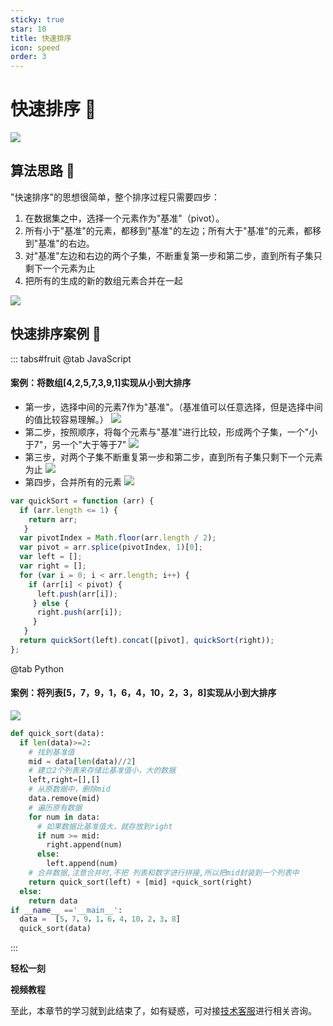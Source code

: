 ```yaml
---
sticky: true
star: 10
title: 快速排序
icon: speed
order: 3
---
```

# 快速排序 :tada:

![](/images/arithmetic/kuaisu1.png)

## 算法思路 :gem:

"快速排序"的思想很简单，整个排序过程只需要四步：

1. 在数据集之中，选择一个元素作为"基准"（pivot）。
2. 所有小于"基准"的元素，都移到"基准"的左边；所有大于"基准"的元素，都移到"基准"的右边。
3. 对"基准"左边和右边的两个子集，不断重复第一步和第二步，直到所有子集只剩下一个元素为止
4. 把所有的生成的新的数组元素合并在一起

![](/images/arithmetic/kuaisu2.gif)

## 快速排序案例 :gem:
::: tabs#fruit
@tab JavaScript
#### 案例：将数组[4,2,5,7,3,9,1]实现从小到大排序
- 第一步，选择中间的元素7作为"基准"。（基准值可以任意选择，但是选择中间的值比较容易理解。）
![](/images/arithmetic/kuaisu4.png)
- 第二步，按照顺序，将每个元素与"基准"进行比较，形成两个子集，一个"小于7"，另一个"大于等于7"
![](/images/arithmetic/kuaisu5.png)
- 第三步，对两个子集不断重复第一步和第二步，直到所有子集只剩下一个元素为止
![](/images/arithmetic/kuaisu6.png)
- 第四步，合并所有的元素
![](/images/arithmetic/kuaisu7.png)
```javascript
var quickSort = function (arr) {
  if (arr.length <= 1) {
    return arr;
   }
  var pivotIndex = Math.floor(arr.length / 2);
  var pivot = arr.splice(pivotIndex, 1)[0];
  var left = [];
  var right = [];
  for (var i = 0; i < arr.length; i++) {
    if (arr[i] < pivot) {
      left.push(arr[i]);
     } else {
      right.push(arr[i]);
     }
   }
  return quickSort(left).concat([pivot], quickSort(right));
};
```
@tab Python
#### 案例：将列表[5，7，9，1，6，4，10，2，3，8]实现从小到大排序

![](/images/arithmetic/kuaisu8.png)


```python
def quick_sort(data):
  if len(data)>=2:
    # 找到基准值
    mid = data[len(data)//2]
    # 建立2个列表来存储比基准值小，大的数据
    left,right=[],[]
    # 从原数据中，删除mid
    data.remove(mid)
    # 遍历原有数据
    for num in data:
      # 如果数据比基准值大，就存放到right
      if num >= mid:
        right.append(num)
      else:
        left.append(num)
    # 合并数据,注意合并时,不把 列表和数字进行拼接,所以把mid封装到一个列表中
    return quick_sort(left) + [mid] +quick_sort(right)
  else:
    return data
if __name__ =='__main__':
  data =  [5，7，9，1，6，4，10，2，3，8]
  quick_sort(data)
```
:::



**轻松一刻**
<AudioPlayer
  src="/mp3/GoTime.mp3"
  title="英雄联盟"
  poster="https://img0.baidu.com/it/u=2811220644,2164135624&fm=253&fmt=auto&app=120&f=JPEG?w=500&h=500"
/>

**视频教程**
<VideoPlayer
  src="https://cdn.cnbj1.fds.api.mi-img.com/mi-mall/97ac2dcc1367e03ac580204d6ca9a724.mp4"/>

至此，本章节的学习就到此结束了，如有疑惑，可对接[技术客服](https://work.weixin.qq.com/kfid/kfc8c0fd9b49c1f38b8)进行相关咨询。